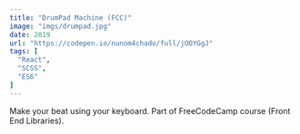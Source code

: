 ```yaml
---
title: "DrumPad Machine (FCC)"
image: "imgs/drumpad.jpg"
date: 2019
url: "https://codepen.io/nunom4chado/full/jOOYGgJ"
tags: [
  "React",
  "SCSS",
  "ES6"
]
---
```


Make your beat using your keyboard. Part of FreeCodeCamp course (Front End Libraries).